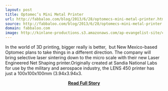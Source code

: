 ```yaml
---
layout: post
title: Optomec’s Mini Metal Printer
url: http://fabbaloo.com/blog/2013/6/28/optomecs-mini-metal-printer.html
source: http://fabbaloo.com/blog/2013/6/28/optomecs-mini-metal-printer.html
domain: fabbaloo.com
image: http://kinlane-productions.s3.amazonaws.com/ap-evangelist-site/curated/screenshots/10411_fabbaloo_com.png
---
```


<p>In the world of 3D printing, bigger really is better,  but New Mexico-based Optomec plans to take things in a different direction. The company will bring selective laser sintering down to the micro scale with their new Laser Engineered Net Shaping printer.Originally created at Sandia National Labs for use by the military and aerospace industry, the LENS 450 printer has just a 100x100x100mm (3.94x3.94x3.</p>
<center><p><a href="http://fabbaloo.com/blog/2013/6/28/optomecs-mini-metal-printer.html" style='padding:25px; font-sze:18px; font-weight: bold;'>Read Full Story</a></p></center>
